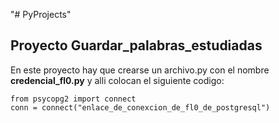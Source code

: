 "# PyProjects" 

## Proyecto **Guardar_palabras_estudiadas**

En este proyecto hay que crearse un archivo.py con el nombre **credencial_fl0.py** y alli colocan el siguiente codigo:

    from psycopg2 import connect
    conn = connect("enlace_de_conexcion_de_fl0_de_postgresql")